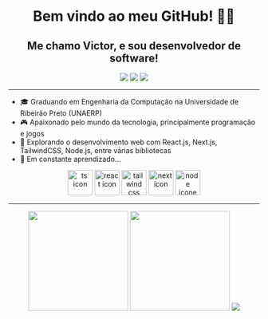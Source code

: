 <div align="center">
  <h1>Bem vindo ao meu GitHub! ✌🏻</h1><h2>Me chamo Victor, e sou desenvolvedor de software!</h2>
  <a href="mailto:sguedes.victor@gmail.com"><img src="https://img.shields.io/badge/Gmail-D14836?style=for-the-badge&logo=gmail&logoColor=white"/></a>
  <a href="https://www.linkedin.com/in/victorsilvaguedes/"><img src="https://img.shields.io/badge/LinkedIn-0077B5?style=for-the-badge&logo=linkedin&logoColor=white"/></a>
  <a href="https://www.instagram.com/victorsilvaguedess/"><img src="https://img.shields.io/badge/Instagram-E4405F?style=for-the-badge&logo=instagram&logoColor=white"/></a>
</div>

---

- 🎓 Graduando em Engenharia da Computação na Universidade de Ribeirão Preto (UNAERP)
- 🎮 Apaixonado pelo mundo da tecnologia, principalmente programação e jogos
- 🚀 Explorando o desenvolvimento web com React.js, Next.js, TailwindCSS, Node.js, entre várias bibliotecas
- 🍃 Em constante aprendizado...

<div align="center">
  <img src="https://cdn.jsdelivr.net/gh/devicons/devicon@latest/icons/typescript/typescript-original.svg" title="ts icon" alt="ts icon" width="50" height="50"/>
  <img src="https://cdn.jsdelivr.net/gh/devicons/devicon@latest/icons/react/react-original.svg" title="react icon" alt="react icon" width="50" height="50"/>
  <img src="https://cdn.jsdelivr.net/gh/devicons/devicon@latest/icons/tailwindcss/tailwindcss-original.svg" title="tailwind css icon" alt="tailwind css icon" width="50" height="50"/>
  <img src="https://cdn.jsdelivr.net/gh/devicons/devicon@latest/icons/nextjs/nextjs-original.svg" title="next icon" alt="next icon" width="50" height="50"/>
  <img src="https://cdn.jsdelivr.net/gh/devicons/devicon@latest/icons/nodejs/nodejs-original.svg" title="node icon" alt="node icone" width="50" height="50"/>
</div>

---


<div align = "center">
  <a href="https://github.com/victorSilvaGuedes">
<img height="200em" src="https://victorsilvaguedes-readme-stats.vercel.app/api/top-langs/?username=victorSilvaGuedes&theme=darcula&count_private=true&layout=donut&locale=pt-br"/></a>
  <a href="https://github.com/victorSilvaGuedes">
<img height="200em" src="https://victorsilvaguedes-readme-stats.vercel.app/api?username=victorSilvaGuedes&count_private=true&show_icons=true&theme=darcula&include_all_commits=true&rank_icon=github&locale=pt-br"/></a>
  <a href="https://gist.github.com/victorSilvaGuedes/2d0aa8dbb8f2da0eb249a2c654ce50cf"><img src="https://victorsilvaguedes-readme-stats.vercel.app/api/gist?id=2d0aa8dbb8f2da0eb249a2c654ce50cf&show_owner=true&theme=darcula" /></a>
</div>
